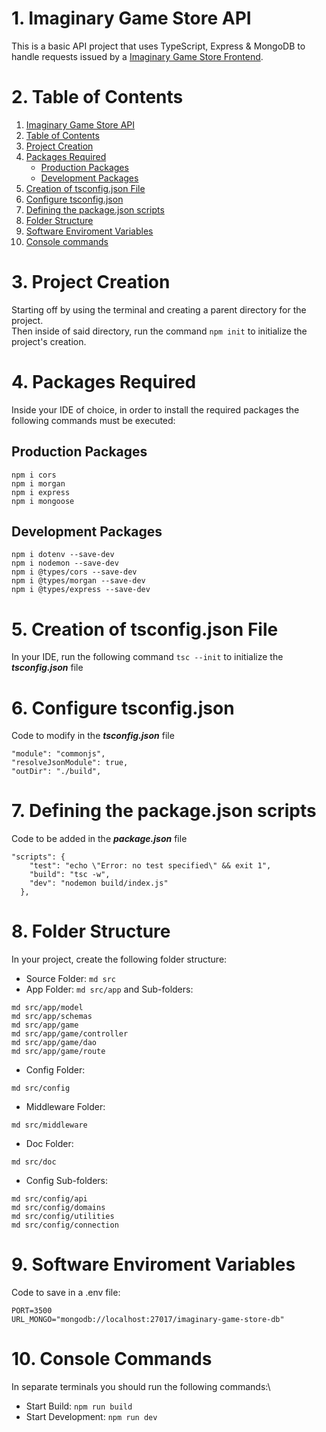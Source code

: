 # 1. Imaginary Game Store API

This is a basic API project that uses TypeScript, Express & MongoDB to handle requests issued by a [Imaginary Game Store Frontend](https://github.com/himahashi/imaginary-game-store-react-typescript).

# 2. Table of Contents
1. [Imaginary Game Store API](#1-imaginary-game-store-api)
2. [Table of Contents](#2-table-of-contents)
3. [Project Creation](#3-project-creation)
4. [Packages Required](#4-packages-required)
   - [Production Packages](#production-packages)
   - [Development Packages](#development-packages)
5. [Creation of tsconfig.json File](#5-creation-of-tsconfigjson-file)
6. [Configure tsconfig.json](#6-configure-tsconfigjson)
7. [Defining the package.json scripts](#7-defining-the-packagejson-scripts)
8. [Folder Structure](#8-folder-structure)
9. [Software Enviroment Variables](#9-software-enviroment-variables)
10. [Console commands](#10-console-commands)

# 3. Project Creation
Starting off by using the terminal and creating a parent directory for the project.\
Then inside of said directory, run the command `npm init` to initialize the project's creation.

# 4. Packages Required

Inside your IDE of choice, in order to install the required packages the following commands must be executed:

## Production Packages

```
npm i cors
npm i morgan
npm i express
npm i mongoose
```

## Development Packages

```
npm i dotenv --save-dev
npm i nodemon --save-dev
npm i @types/cors --save-dev
npm i @types/morgan --save-dev
npm i @types/express --save-dev
```

# 5. Creation of tsconfig.json File

In your IDE, run the following command `tsc --init` to initialize the _**tsconfig.json**_ file 

# 6. Configure tsconfig.json

Code to modify in the _**tsconfig.json**_ file
```
"module": "commonjs",
"resolveJsonModule": true,
"outDir": "./build",
```

# 7. Defining the package.json scripts

Code to be added in the _**package.json**_ file
```
"scripts": {
    "test": "echo \"Error: no test specified\" && exit 1",
    "build": "tsc -w",
    "dev": "nodemon build/index.js"
  },
```

# 8. Folder Structure

In your project, create the following folder structure:
- Source Folder: ``md src``
- App Folder: ``md src/app`` and Sub-folders:
```
md src/app/model
md src/app/schemas
md src/app/game
md src/app/game/controller
md src/app/game/dao
md src/app/game/route
```
- Config Folder:
```
md src/config
```
- Middleware Folder:
```
md src/middleware
```
- Doc Folder:
```
md src/doc
```
- Config Sub-folders:
```
md src/config/api
md src/config/domains
md src/config/utilities
md src/config/connection
```

# 9. Software Enviroment Variables

Code to save in a .env file:
```
PORT=3500
URL_MONGO="mongodb://localhost:27017/imaginary-game-store-db"
```

# 10. Console Commands

In separate terminals you should run the following commands:\
- Start Build: ``npm run build``
- Start Development: ``npm run dev``
